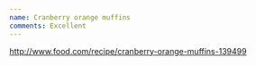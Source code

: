 ```yaml
---
name: Cranberry orange muffins
comments: Excellent
---
```


http://www.food.com/recipe/cranberry-orange-muffins-139499



